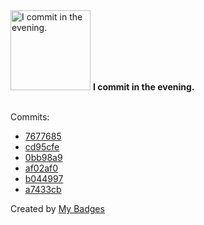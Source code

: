 <img src="https://my-badges.github.io/my-badges/evening-commits.png" alt="I commit in the evening." title="I commit in the evening." width="128">
<strong>I commit in the evening.</strong>
<br><br>

Commits:

- <a href="https://github.com/ksysoev/deriv-api-bff/commit/7677685de73a23f8cc6718994c6f67ab1ddfc65e">7677685</a>
- <a href="https://github.com/ksysoev/sebus/commit/cd95cfe088e1ec7b981bc8f9bf82750c374e8063">cd95cfe</a>
- <a href="https://github.com/ksysoev/make-it-public/commit/0bb98a9e3461d5af8c50928b7d6414d7d55033c5">0bb98a9</a>
- <a href="https://github.com/ksysoev/make-it-public/commit/af02af0cc1628da110f2ac55cca5ad1c05604977">af02af0</a>
- <a href="https://github.com/ksysoev/revdial/commit/b044997a9839d6c957c0e28e2b35276cd132292d">b044997</a>
- <a href="https://github.com/ksysoev/revdial/commit/a7433cbd9451de4941f6b98e0e90ae2033a311ab">a7433cb</a>


Created by <a href="https://github.com/my-badges/my-badges">My Badges</a>